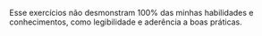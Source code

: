 Esse exercícios não desmonstram 100% das minhas habilidades e conhecimentos, como legibilidade e aderência a boas práticas.

